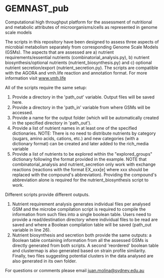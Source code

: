 # GEMNAST_pub
Computational high throughput platform for the assessment of nutritional and metabolic attributes of microorganisms/cells as represented in genome scale models 

The scripts in this repository have been designed to assess three aspects of microbial metabolism separately from corresponding Genome Scale Models (GSMs). The aspects 
that are assessed are a) nutrient requirements/essential nutrients (combinatorial_analysis.py), b) nutrient biosynthesis/optional nutrients (nutrient_biosynthesis.py) 
and c) optional nutrient secretion/export (nutrient_secretion.py). The scripts are compatible with the AGORA and vmh.life reaction and annotation format. 
For more information visit www.vmh.life

All of the scripts require the same setup:
1. Provide a directory in the 'path_out' variable. Output files will be saved here.
2. Provide a directory in the 'path_in' variable from where GSMs will be accessed.
3. Provide a name for the output folder (which will be automatically created in the specified directory in 'path_out').
4. Provide a list of nutrient names in at least one of the specified dictionaries. NOTE: There is no need to distribute nutrients by category (sugars, amino acids, cations, etc.) 
   and new categories (with a dictionary format) can be created and later added to the rich_media variable
5. Provide a list of nutrients to be explored within the "explored_groups" dictionary following the format provided in the example. NOTE that combinatorial_analysis and
   nutrient_secretion only work with exchange reactions (reactions with the format EX_xxx[e] where xxx should be replaced with the compound's abbreviation). Providing the
   compound's abbreviation alone is required for the nutrient_biosynthesis script to work.  

Different scripts provide different outputs.
1. Nutrient requirement analysis generates individual files per analysed GSM and the microbe compilation script is required to compile the information from such files into a
   single boolean table. Users need to provide a read/destination directory where individual files to be read are saved and where a Boolean compilation table will be saved 
   (path_out variable in line 26).
2. Nutrient biosynthesis and secretion both provide the same outputs: a Boolean table containing information from all the assessed GSMs is directly generated from both scripts. 
   A second 'reordered' boolean table and clustermap is also generated based on strain profile similarity. Finally, two files suggesting potential clusters in the data analysed 
   are also generated in its own folder.
   
For questions or comments please email juan.molina@sydney.edu.au
